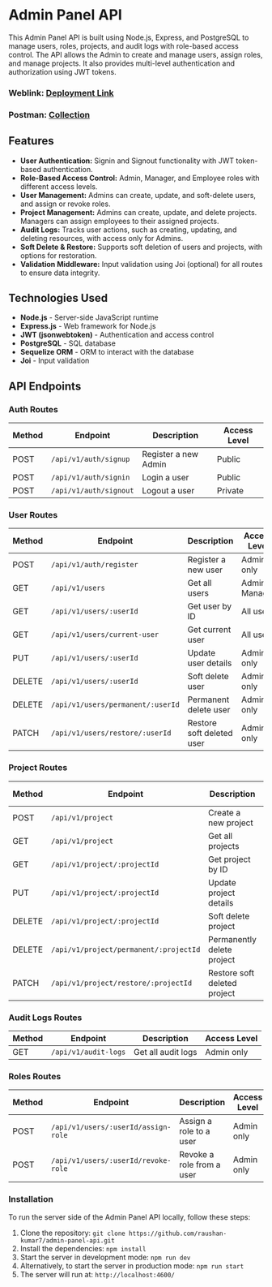 # Admin Panel API

This Admin Panel API is built using Node.js, Express, and PostgreSQL to manage users, roles, projects, and audit logs with role-based access control. The API allows the Admin to create and manage users, assign roles, and manage projects. It also provides multi-level authentication and authorization using JWT tokens.

### Weblink: [Deployment Link](https://admin-panel-api-elci.onrender.com)

### Postman: [Collection](https://documenter.getpostman.com/view/33969186/2sAXjRWVXm)

## Features

- **User Authentication:** Signin and Signout functionality with JWT token-based authentication.
- **Role-Based Access Control:** Admin, Manager, and Employee roles with different access levels.
- **User Management:** Admins can create, update, and soft-delete users, and assign or revoke roles.
- **Project Management:** Admins can create, update, and delete projects. Managers can assign employees to their assigned projects.
- **Audit Logs:** Tracks user actions, such as creating, updating, and deleting resources, with access only for Admins.
- **Soft Delete & Restore:** Supports soft deletion of users and projects, with options for restoration.
- **Validation Middleware:** Input validation using Joi (optional) for all routes to ensure data integrity.

## Technologies Used

- **Node.js** - Server-side JavaScript runtime
- **Express.js** - Web framework for Node.js
- **JWT (jsonwebtoken)** - Authentication and access control
- **PostgreSQL** - SQL database
- **Sequelize ORM** - ORM to interact with the database
- **Joi** - Input validation


## API Endpoints

### Auth Routes
| Method | Endpoint                     | Description                   | Access Level     |
|--------|------------------------------|--------------------------------|------------------|
| POST   | `/api/v1/auth/signup`         | Register a new Admin           | Public           |
| POST   | `/api/v1/auth/signin`         | Login a user                   | Public           |
| POST   | `/api/v1/auth/signout`        | Logout a user                  | Private          |

### User Routes
| Method | Endpoint                     | Description                   | Access Level     |
|--------|------------------------------|--------------------------------|------------------|
| POST   | `/api/v1/auth/register`       | Register a new user            | Admin only       |
| GET    | `/api/v1/users`               | Get all users                  | Admin, Manager   |
| GET    | `/api/v1/users/:userId`       | Get user by ID                 | All users        |
| GET    | `/api/v1/users/current-user`  | Get current user               | All users        |
| PUT    | `/api/v1/users/:userId`       | Update user details            | Admin only       |
| DELETE | `/api/v1/users/:userId`       | Soft delete user               | Admin only       |
| DELETE | `/api/v1/users/permanent/:userId` | Permanent delete user         | Admin only       |
| PATCH  | `/api/v1/users/restore/:userId`   | Restore soft deleted user      | Admin only       |

### Project Routes
| Method | Endpoint                       | Description                   | Access Level     |
|--------|--------------------------------|--------------------------------|------------------|
| POST   | `/api/v1/project`              | Create a new project           | Admin only       |
| GET    | `/api/v1/project`              | Get all projects               | All users        |
| GET    | `/api/v1/project/:projectId`   | Get project by ID              | All users        |
| PUT    | `/api/v1/project/:projectId`   | Update project details         | Admin only       |
| DELETE | `/api/v1/project/:projectId`   | Soft delete project            | Admin only       |
| DELETE | `/api/v1/project/permanent/:projectId` | Permanently delete project | Admin only       |
| PATCH  | `/api/v1/project/restore/:projectId`   | Restore soft deleted project  | Admin only       |

### Audit Logs Routes
| Method | Endpoint                  | Description                   | Access Level     |
|--------|---------------------------|--------------------------------|------------------|
| GET    | `/api/v1/audit-logs`       | Get all audit logs             | Admin only       |

### Roles Routes
| Method | Endpoint                            | Description                   | Access Level     |
|--------|-------------------------------------|--------------------------------|------------------|
| POST   | `/api/v1/users/:userId/assign-role` | Assign a role to a user        | Admin only       |
| POST   | `/api/v1/users/:userId/revoke-role` | Revoke a role from a user      | Admin only       |


### Installation
To run the server side of the Admin Panel API locally, follow these steps:

1. Clone the repository: `git clone https://github.com/raushan-kumar7/admin-panel-api.git`
2. Install the dependencies: `npm install`
3. Start the server in development mode: `npm run dev`
4. Alternatively, to start the server in production mode: `npm run start`
5. The server will run at: `http://localhost:4600/`